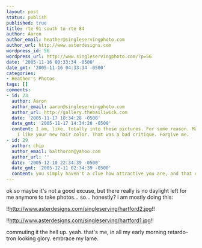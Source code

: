 ```yaml
---
layout: post
status: publish
published: true
title: rte 91 south to rte 84
author: Aaron
author_email: heather@singleservingphoto.com
author_url: http://www.asterdesigns.com
wordpress_id: 56
wordpress_url: http://www.singleservingphoto.com/?p=56
date: '2005-11-16 00:33:34 -0500'
date_gmt: '2005-11-16 04:33:34 -0500'
categories:
- Heather's Photos
tags: []
comments:
- id: 23
  author: Aaron
  author_email: aaron@singleservingphoto.com
  author_url: http://gallery.thebailiwick.com
  date: '2005-11-17 10:34:28 -0500'
  date_gmt: '2005-11-17 14:34:28 -0500'
  content: I am, like, totally into these pictures. For some reason. Maybe it's because
    I like your new hair color. That was a bad critique. Forgive me.
- id: 29
  author: chip
  author_email: balthoron@yahoo.com
  author_url: ''
  date: '2005-12-10 22:34:39 -0500'
  date_gmt: '2005-12-11 02:34:39 -0500'
  content: you simply haven't a clue how attractive you are, and that doubles it
---
```

ok so maybe it's not a good excuse, but there really is no daylight left
for me anymore to take photos... so... honestly? i am mostly doing this:

!!http://www.asterdesigns.com/singleserving/hartford2.jpg!!

!!http://www.asterdesigns.com/singleserving/hartford1.jpg!!

commuting it the hell up. yeah. that's me, in all my early morning
retardo-tron looking glory. embrace my lame.
